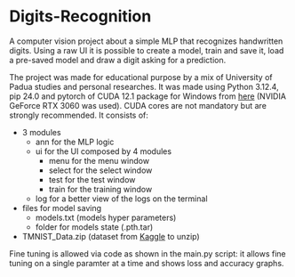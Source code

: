 # Digits-Recognition

A computer vision project about a simple MLP that recognizes handwritten digits. Using a raw UI it is possible to create a model, train and save it, load a pre-saved model and draw a digit asking for a prediction.

The project was made for educational purpose by a mix of University of Padua studies and personal researches.
It was made using Python 3.12.4, pip 24.0 and pytorch of CUDA 12.1 package for Windows from [here](https://pytorch.org) (NVIDIA GeForce RTX 3060 was used). CUDA cores are not mandatory but are strongly recommended. It consists of:
* 3 modules
  * ann for the MLP logic
  * ui for the UI composed by 4 modules
    * menu for the menu window
    * select for the select window
    * test for the test window
    * train for the training window
  * log for a better view of the logs on the terminal
* files for model saving
  * models.txt (models hyper parameters)
  * folder for models state (.pth.tar)
* TMNIST_Data.zip (dataset from [Kaggle](https://www.kaggle.com) to unzip)

Fine tuning is allowed via code as shown in the main.py script: it allows fine tuning on a single paramter at a time and shows loss and accuracy graphs.

